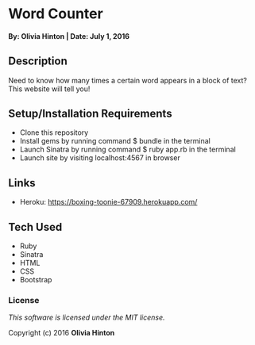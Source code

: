 # Word Counter

#### By: Olivia Hinton | Date: July 1, 2016

## Description

Need to know how many times a certain word appears in a block of text? This website will tell you!

## Setup/Installation Requirements

* Clone this repository
* Install gems by running command $ bundle in the terminal
* Launch Sinatra by running command $ ruby app.rb in the terminal
* Launch site by visiting localhost:4567 in browser

## Links

* Heroku: https://boxing-toonie-67909.herokuapp.com/

## Tech Used

* Ruby
* Sinatra
* HTML
* CSS
* Bootstrap

### License

*This software is licensed under the MIT license.*

Copyright (c) 2016 **Olivia Hinton**
